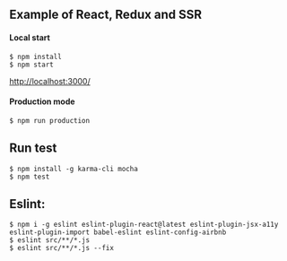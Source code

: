 ## Example of React, Redux and SSR

#### Local start
```shell
$ npm install
$ npm start
```
[http://localhost:3000/](http://localhost:3000/)

#### Production mode
```shell
$ npm run production
```

## Run test
```shell
$ npm install -g karma-cli mocha
$ npm test
```

## Eslint:
```shell
$ npm i -g eslint eslint-plugin-react@latest eslint-plugin-jsx-a11y eslint-plugin-import babel-eslint eslint-config-airbnb
$ eslint src/**/*.js
$ eslint src/**/*.js --fix
```
